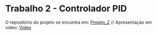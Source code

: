 # Trabalho 2 - Controlador PID 
O repositório do projeto se encontra em:
[Projeto_2](https://github.com/GUI-FERREIRA/Projetos_SEMB/tree/main/Controlador) //
Apresentação em vídeo: 
[Video](https://youtu.be/JC4Lr8YQ9eM)
